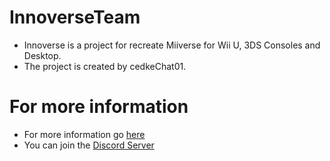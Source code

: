 # InnoverseTeam
- Innoverse is a project for recreate Miiverse for Wii U, 3DS Consoles and Desktop.
- The project is created by cedkeChat01.
  
# For more information
- For more information go [here](https://github.com/InnoverseTeam/Innoverse/blob/main/README.md)
- You can join the [Discord Server](https://discord.gg/HTecc8YTZz)
